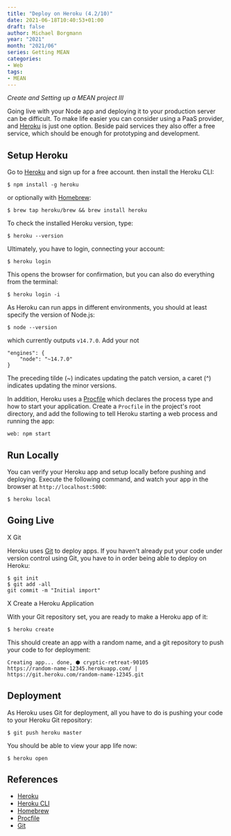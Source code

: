 ```yaml
---
title: "Deploy on Heroku (4.2/10)"
date: 2021-06-18T10:40:53+01:00
draft: false
author: Michael Borgmann
year: "2021"
month: "2021/06"
series: Getting MEAN
categories:
- Web
tags:
- MEAN
---
```


*Create and Setting up a MEAN project III*

Going live with your Node app and deploying it to your production server can be difficult. To make life easier you can consider using a PaaS provider, and [Heroku](https://www.heroku.com) is just one option. Beside paid services they also offer a free service, which should be enough for prototyping and development.

<!--more-->

## Setup Heroku

Go to [Heroku](https://www.heroku.com) and sign up for a free account. then install the Heroku CLI:

`$ npm install -g heroku`

or optionally with [Homebrew](https://brew.sh):

`$ brew tap heroku/brew && brew install heroku`

To check the installed Heroku version, type:

`$ heroku --version`

Ultimately, you have to login, connecting your account:

`$ heroku login`

This opens the browser for confirmation, but you can also do everything from the terminal:

`$ heroku login -i`

As Heroku can run apps in different environments, you should at least specify the version of Node.js:

`$ node --version`

which currently outputs `v14.7.0`. Add your not

```
"engines": {
    "node": "~14.7.0"
}
```

The preceding tilde (~) indicates updating the patch version, a caret (^) indicates updating the minor versions.

In addition, Heroku uses a [Procfile](https://devcenter.heroku.com/articles/procfile) which declares the process type and how to start your application. Create a `Procfile` in the project's root directory, and add the following to tell Heroku starting a web process and running the app:

`web: npm start`

## Run Locally

You can verify your Heroku app and setup locally before pushing and deploying. Execute the following command, and watch your app in the browser at `http://localhost:5000`:

`$ heroku local`

## Going Live

X Git

Heroku uses [Git](http://git-scm.com/) to deploy apps. If you haven't already put your code under version control using Git, you have to in order being able to deploy on Heroku:

```
$ git init
$ git add -all
git commit -m "Initial import"
```

X Create a Heroku Application

With your Git repository set, you are ready to make a Heroku app of it:

`$ heroku create`

This should create an app with a random name, and a git repository to push your code to for deployment:

```
Creating app... done, ⬢ cryptic-retreat-90105
https://random-name-12345.herokuapp.com/ | https://git.heroku.com/random-name-12345.git
```

## Deployment

As Heroku uses Git for deployment, all you have to do is pushing your code to your Heroku Git repository:

`$ git push heroku master`

You should be able to view your app life now:

`$ heroku open`

## References

* [Heroku](https://www.heroku.com)
* [Heroku CLI](https://devcenter.heroku.com/articles/heroku-cli)
* [Homebrew](https://brew.sh)
* [Procfile](https://devcenter.heroku.com/articles/procfile)
* [Git](http://git-scm.com/)
